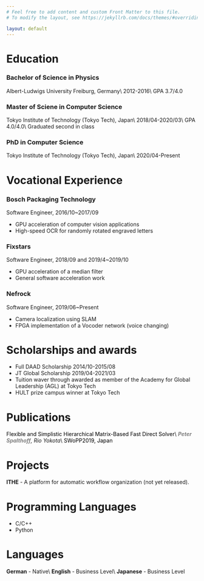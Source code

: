```yaml
---
# Feel free to add content and custom Front Matter to this file.
# To modify the layout, see https://jekyllrb.com/docs/themes/#overriding-theme-defaults

layout: default
---
```

# Education
### Bachelor of Science in Physics
Albert-Ludwigs University Freiburg, Germany\\
2012-2016\\
GPA 3.7/4.0

### Master of Sciene in Computer Science
Tokyo Institute of Technology (Tokyo Tech), Japan\\
2018/04-2020/03\\
GPA 4.0/4.0\\
Graduated second in class

### PhD in Computer Science
Tokyo Institute of Technology (Tokyo Tech), Japan\\
2020/04-Present

# Vocational Experience
### Bosch Packaging Technology
Software Engineer, 2016/10~2017/09
 - GPU acceleration of computer vision applications
 - High-speed OCR for randomly rotated engraved letters

### Fixstars
Software Engineer, 2018/09 and 2019/4~2019/10
 - GPU acceleration of a median filter
 - General software acceleration work

### Nefrock
Software Engineer, 2019/06~Present
 - Camera localization using SLAM
 - FPGA implementation of a Vocoder network (voice changing)

# Scholarships and awards
 - Full DAAD Scholarship 2014/10-2015/08
 - JT Global Scholarship 2019/04-2021/03
 - Tuition waver through awarded as member of the Academy for Global Leadership
   (AGL) at Tokyo Tech
 - HULT prize campus winner at Tokyo Tech

# Publications
<span style="color:black">Flexible and Simplistic Hierarchical Matrix-Based Fast Direct Solver</span>\\
_**<span style="color:grey">Peter Spalthoff</span>**, Rio Yokota_\\
<span style="color:black">SWoPP2019, Japan</span>

# Projects
**ITHE** - A platform for automatic workflow organization (not yet released).

# Programming Languages
 - C/C++
 - Python

# Languages
**German** - Native\\
**English** - Business Level\\
**Japanese** - Business Level